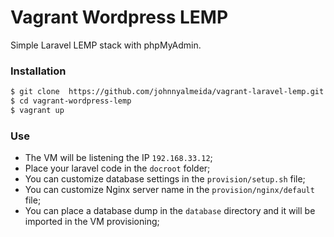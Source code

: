 # Vagrant Wordpress LEMP

Simple Laravel LEMP stack with phpMyAdmin.

### Installation

```sh
$ git clone  https://github.com/johnnyalmeida/vagrant-laravel-lemp.git
$ cd vagrant-wordpress-lemp
$ vagrant up
```

### Use

* The VM will be listening the IP `192.168.33.12`;
* Place your laravel code in the `docroot` folder;
* You can customize database settings in the `provision/setup.sh` file;
* You can customize Nginx server name in the `provision/nginx/default` file;
* You can place a database dump in the `database` directory and it will be imported in the VM provisioning;
